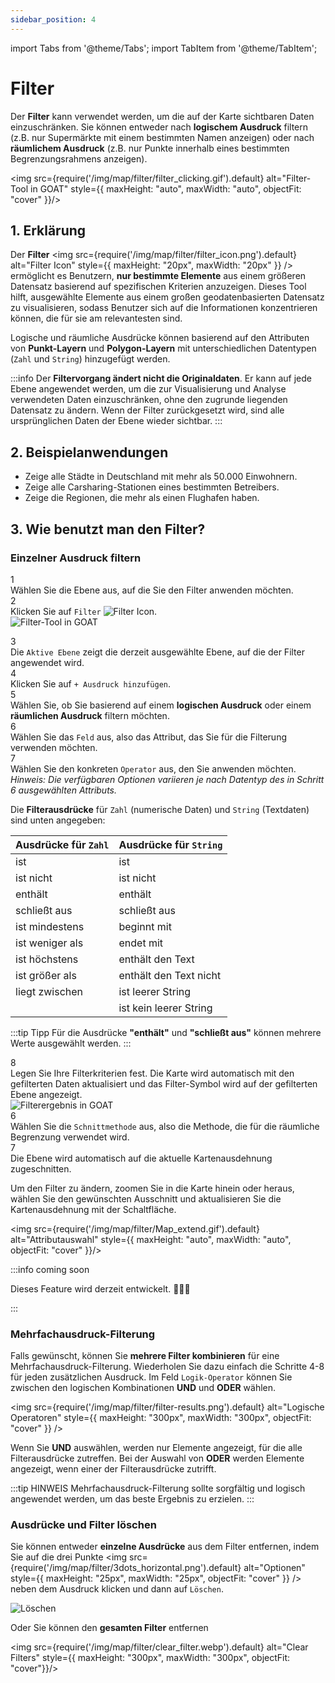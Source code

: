 ```yaml
---
sidebar_position: 4
---
```


import Tabs from '@theme/Tabs';
import TabItem from '@theme/TabItem';

# Filter

Der **Filter** kann verwendet werden, um die auf der Karte sichtbaren Daten einzuschränken. Sie können entweder nach **logischem Ausdruck** filtern (z.B. nur Supermärkte mit einem bestimmten Namen anzeigen) oder nach **räumlichem Ausdruck** (z.B. nur Punkte innerhalb eines bestimmten Begrenzungsrahmens anzeigen).

<div style={{ display: 'flex', flexDirection: 'column', alignItems: 'center' }}>

  <img src={require('/img/map/filter/filter_clicking.gif').default} alt="Filter-Tool in GOAT" style={{ maxHeight: "auto", maxWidth: "auto", objectFit: "cover" }}/>

</div> 

## 1. Erklärung

Der **Filter** <img src={require('/img/map/filter/filter_icon.png').default} alt="Filter Icon" style={{ maxHeight: "20px", maxWidth: "20px" }} /> ermöglicht es Benutzern, **nur bestimmte Elemente** aus einem größeren Datensatz basierend auf spezifischen Kriterien anzuzeigen. Dieses Tool hilft, ausgewählte Elemente aus einem großen geodatenbasierten Datensatz zu visualisieren, sodass Benutzer sich auf die Informationen konzentrieren können, die für sie am relevantesten sind.

Logische und räumliche Ausdrücke können basierend auf den Attributen von **Punkt-Layern** und **Polygon-Layern** mit unterschiedlichen Datentypen (`Zahl` und `String`) hinzugefügt werden.

:::info
Der **Filtervorgang ändert nicht die Originaldaten**. Er kann auf jede Ebene angewendet werden, um die zur Visualisierung und Analyse verwendeten Daten einzuschränken, ohne den zugrunde liegenden Datensatz zu ändern. Wenn der Filter zurückgesetzt wird, sind alle ursprünglichen Daten der Ebene wieder sichtbar.
:::

## 2. Beispielanwendungen
- Zeige alle Städte in Deutschland mit mehr als 50.000 Einwohnern.
- Zeige alle Carsharing-Stationen eines bestimmten Betreibers.
- Zeige die Regionen, die mehr als einen Flughafen haben.

## 3. Wie benutzt man den Filter?

### Einzelner Ausdruck filtern

<div class="step">
  <div class="step-number">1</div>
  <div class="content">Wählen Sie die Ebene aus, auf die Sie den Filter anwenden möchten. </div>
</div>

<div class="step">
  <div class="step-number">2</div>

  <div class="content">Klicken Sie auf <code>Filter</code> <img src={require('/img/map/filter/filter_icon.png').default} alt="Filter Icon" style={{ maxHeight: "20px", maxWidth: "20px" }} />. </div>
</div>

<div style={{ display: 'flex', flexDirection: 'column', alignItems: 'center' }}>
  <img src={require('/img/map/filter/filter.png').default} alt="Filter-Tool in GOAT" style={{ maxHeight: "auto", maxWidth: "auto", objectFit: "cover" }} />
</div> 

<p></p>
<div class="step">
  <div class="step-number">3</div>
  <div class="content">Die <code>Aktive Ebene</code> zeigt die derzeit ausgewählte Ebene, auf die der Filter angewendet wird.</div>
</div>

<div class="step">
  <div class="step-number">4</div>
  <div class="content">Klicken Sie auf <code>+ Ausdruck hinzufügen</code>.</div>
</div>

<div class="step">
  <div class="step-number">5</div>
  <div class="content">Wählen Sie, ob Sie basierend auf einem <b>logischen Ausdruck</b> oder einem <b>räumlichen Ausdruck</b> filtern möchten. </div>
</div>

<Tabs>
  <TabItem value="Logischer Ausdruck" label="Logischer Ausdruck" default className="tabItemBox">

<div class="step">
  <div class="step-number">6</div>
  <div class="content">Wählen Sie das <code>Feld</code> aus, also das Attribut, das Sie für die Filterung verwenden möchten.</div>
</div>

<div class="step">
  <div class="step-number">7</div>
  <div class="content">Wählen Sie den konkreten <code>Operator</code> aus, den Sie anwenden möchten. 
  <i>Hinweis: Die verfügbaren Optionen variieren je nach Datentyp des in Schritt 6 ausgewählten Attributs.</i>
  </div>
</div>

Die **Filterausdrücke** für `Zahl` (numerische Daten) und `String` (Textdaten) sind unten angegeben:

| Ausdrücke für `Zahl` | Ausdrücke für `String` |
| -------------------- | ---------------------- |
| ist  | ist |
| ist nicht  | ist nicht |
| enthält  | enthält  |
| schließt aus  |  schließt aus |
| ist mindestens  | beginnt mit |
| ist weniger als | endet mit |
| ist höchstens | enthält den Text |
| ist größer als | enthält den Text nicht |
| liegt zwischen | ist leerer String |
|  | ist kein leerer String |

:::tip Tipp
Für die Ausdrücke **"enthält"** und **"schließt aus"** können mehrere Werte ausgewählt werden.
:::

<div class="step">
  <div class="step-number">8</div>
  <div class="content">Legen Sie Ihre Filterkriterien fest. Die Karte wird automatisch mit den gefilterten Daten aktualisiert und das Filter-Symbol wird auf der gefilterten Ebene angezeigt.</div>
</div>

<div style={{ display: 'flex', flexDirection: 'column', alignItems: 'center' }}>
  <img src={require('/img/map/filter/filter_atlayer.webp').default} alt="Filterergebnis in GOAT" style={{ maxHeight: "auto", maxWidth: "auto", objectFit: "cover" }} />
</div> 

</TabItem>

<TabItem value="Räumlicher Ausdruck" label="Räumlicher Ausdruck" default className="tabItemBox">
<div class="step">
  <div class="step-number">6</div>
  <div class="content">Wählen Sie die <code>Schnittmethode</code> aus, also die Methode, die für die räumliche Begrenzung verwendet wird.</div>
</div>

<Tabs>
  <TabItem value="Kartenausdehnung" label="Kartenausdehnung" default className="tabItemBox">
<div class="step">
  <div class="step-number">7</div>
  <div class="content">Die Ebene wird automatisch auf die aktuelle Kartenausdehnung zugeschnitten. <p> Um den Filter zu ändern, zoomen Sie in die Karte hinein oder heraus, wählen Sie den gewünschten Ausschnitt und aktualisieren Sie die Kartenausdehnung mit der Schaltfläche.</p></div>
</div>

<div style={{ display: 'flex', flexDirection: 'column', alignItems: 'center'}}>

  <img src={require('/img/map/filter/Map_extend.gif').default} alt="Attributauswahl" style={{ maxHeight: "auto", maxWidth: "auto", objectFit: "cover" }}/>

</div> 
</TabItem>

<TabItem value="Begrenzung" label="Begrenzung" default className="tabItemBox">

:::info coming soon

Dieses Feature wird derzeit entwickelt. 🧑🏻‍💻

:::
</TabItem>
</Tabs>

</TabItem>
</Tabs>

### Mehrfachausdruck-Filterung

Falls gewünscht, können Sie **mehrere Filter kombinieren** für eine Mehrfachausdruck-Filterung. Wiederholen Sie dazu einfach die Schritte 4-8 für jeden zusätzlichen Ausdruck. Im Feld <code>Logik-Operator</code> können Sie zwischen den logischen Kombinationen **UND** und **ODER** wählen.  
<div style={{ display: 'flex', flexDirection: 'column', alignItems: 'center' }}>

  <img src={require('/img/map/filter/filter-results.png').default} alt="Logische Operatoren" style={{ maxHeight: "300px", maxWidth: "300px", objectFit: "cover" }} />

</div> 

Wenn Sie **UND** auswählen, werden nur Elemente angezeigt, für die alle Filterausdrücke zutreffen. Bei der Auswahl von **ODER** werden Elemente angezeigt, wenn einer der Filterausdrücke zutrifft.

:::tip HINWEIS
Mehrfachausdruck-Filterung sollte sorgfältig und logisch angewendet werden, um das beste Ergebnis zu erzielen.
:::

### Ausdrücke und Filter löschen

Sie können entweder **einzelne Ausdrücke** aus dem Filter entfernen, indem Sie auf die drei Punkte <img src={require('/img/map/filter/3dots_horizontal.png').default} alt="Optionen" style={{ maxHeight: "25px", maxWidth: "25px", objectFit: "cover" }} /> neben dem Ausdruck klicken und dann auf `Löschen`. 


<div style={{ display: 'flex', flexDirection: 'column', alignItems: 'center' }}>
  <img src={require('/img/map/filter/filter_delete.webp').default} alt="Löschen" style={{ maxHeight: "300px", maxWidth: "300px", objectFit: "cover" }} />

</div> 

Oder Sie können den **gesamten Filter** entfernen

<div style={{ display: 'flex', flexDirection: 'column', alignItems: 'center' }}>

  <img src={require('/img/map/filter/clear_filter.webp').default} alt="Clear Filters" style={{ maxHeight: "300px", maxWidth: "300px", objectFit: "cover"}}/>

</div> 








